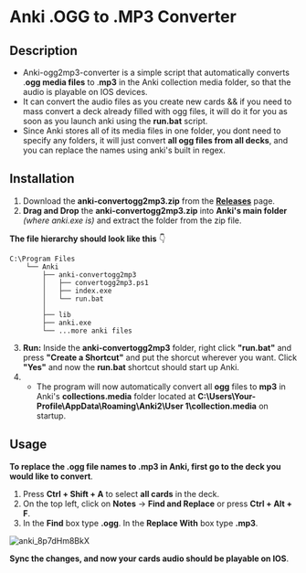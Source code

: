 # Anki .OGG to .MP3 Converter

## Description
- Anki-ogg2mp3-converter is a simple script that automatically converts .**ogg media files** to .**mp3** in the Anki collection media folder, so that the audio is playable on IOS devices.
- It can convert the audio files as you create new cards && if you need to mass convert a deck already filled with ogg files, it will do it for you as soon as you launch anki using the **run.bat** script.
- Since Anki stores all of its media files in one folder, you dont need to specify any folders, it will just convert **all ogg files from all decks**, and you can replace the names using anki's built in regex.

## Installation

1. Download the **anki-convertogg2mp3.zip** from the **[Releases](https://github.com/aramrw/anki-ogg2mp3-converter/releases)** page.
2. **Drag and Drop** the **anki-convertogg2mp3.zip** into **Anki's main folder** *(where anki.exe is)* and extract the folder from the zip file. 

**The file hierarchy should look like this** 👇 
```
C:\Program Files
    └── Anki
        ├── anki-convertogg2mp3
        │   ├── convertogg2mp3.ps1
        │   ├── index.exe
        │   └── run.bat
        │
        ├── lib
        ├── anki.exe
        └── ...more anki files
```
3. **Run:** Inside the **anki-convertogg2mp3** folder, right click **"run.bat"** and press **"Create a Shortcut"** and put the shorcut wherever you want. Click **"Yes"** and now the **run.bat** shortcut should start up Anki.
4. - The program will now automatically convert all **ogg** files to **mp3** in Anki's **collections.media** folder located at **C:\Users\Your-Profile\AppData\Roaming\Anki2\User 1\collection.media** on startup.

## Usage
**To replace the .**ogg** file names to .**mp3** in Anki, first go to the deck you would like to convert**.
1. Press **Ctrl + Shift + A** to select **all cards** in the deck.
2. On the top left, click on **Notes** -> **Find and Replace** or press **Ctrl + Alt + F**.
3. In the **Find** box type **.ogg**. In the **Replace With** box type **.mp3**.

![anki_8p7dHm8BkX](https://github.com/aramrw/anki-ogg2mp3-converter/assets/106574385/b3e1b021-af5a-40c4-aa2f-c79474ebd669)

**Sync the changes, and now your cards audio should be playable on IOS**.
